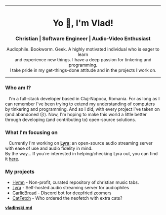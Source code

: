 <hr>
<h1 align="center">Yo 👋, I'm Vlad!</h1>
<h3 align="center">Christian | Software Engineer | Audio-Video Enthusiast</h3>
<p align="center">
Audiophile. Bookworm. Geek. A highly motivated individual who is eager to learn<br>and experience new things. I have a deep passion for tinkering and programming.<br>I take pride in my get-things-done attitude and in the projects I work on.
</p>
</hr>
<hr>

### Who am I?

&nbsp;&nbsp; I'm a full-stack developer based in Cluj-Napoca, Romania. For as long as I can remember I've been trying to extend my understanding of computers by tinkering and programming. And so I did, with every project I've taken on (and abandoned 😢). Now, I'm hoping to make this world a little better through developing (and contributing to) open-source solutions.

### What I'm focusing on

<!-- &nbsp;&nbsp; Currently I'm working on <u><b>Hymn</b></u>: an open-source, non-profit, free access christian music tabs repository with user friendliness and ease of use in mind. If, by chance, you're interested in helping/checking Hymn out, you can find it [here](https://github.com/VladCuciureanu/Hymn). -->
&nbsp;&nbsp; Currently I'm working on <u><b>Lyra</b></u>: an open-source audio streaming server with ease of use and audio fidelity in mind.
</br>By the way... If you´re interested in helping/checking Lyra out, you can find it [here](https://github.com/VladCuciureanu/Lyra).

### My projects
<!-- PROJECT-LIST:START -->
- [Hymn](https://github.com/VladCuciureanu/Hymn) - Non-profit, curated repository of christian music tabs.
- [Lyra](https://github.com/VladCuciureanu/Lyra) - Self-hosted audio streaming server for audiophiles
- [GarlicBread](https://github.com/VladCuciureanu/GarlicBread) - Discord bot for deepfried zoomers
- [CatFetch](https://github.com/VladCuciureanu/CatFetch) - Who ordered the neofetch with extra cats?
<!-- - [Khora](https://github.com/VladCuciureanu/khora) -->
<!-- PROJECT-LIST:END -->


**[vladinski.md](https://vladinski.md/)**
